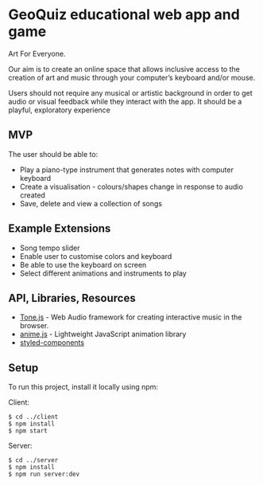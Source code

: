# GeoQuiz educational web app and game

Art For Everyone.

Our aim is to create an online space that allows inclusive access to the creation of art and music through your computer’s keyboard and/or mouse. 

Users should not require any musical or artistic background in order to get audio or visual feedback while they interact with the app. It should be a playful, exploratory experience


## MVP

The user should be able to:

- Play a piano-type instrument that generates notes with computer keyboard
- Create a visualisation - colours/shapes change in response to audio created
- Save, delete and view a collection of songs


## Example Extensions

- Song tempo slider
- Enable user to customise colors and keyboard
- Be able to use the keyboard on screen
- Select different animations and instruments to play


## API, Libraries, Resources
- [Tone.js](https://tonejs.github.io/) - Web Audio framework for creating interactive music in the browser.
- [anime,js](https://animejs.com/) - Lightweight JavaScript animation library
- [styled-components](https://styled-components.com/)


## Setup
To run this project, install it locally using npm: 

Client: 
```
$ cd ../client
$ npm install
$ npm start
```
Server:
```
$ cd ../server
$ npm install
$ npm run server:dev
```

